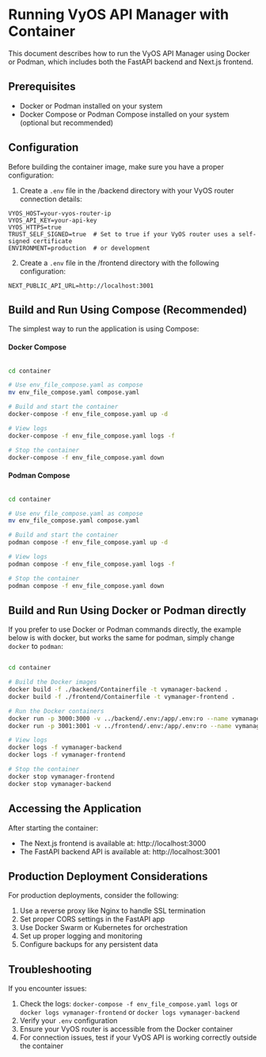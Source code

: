 # Running VyOS API Manager with Container

This document describes how to run the VyOS API Manager using Docker or Podman, which includes both the FastAPI backend and Next.js frontend.

## Prerequisites

- Docker or Podman installed on your system
- Docker Compose or Podman Compose installed on your system (optional but recommended)

## Configuration

Before building the container image, make sure you have a proper configuration:

1. Create a `.env` file in the /backend directory with your VyOS router connection details:

```
VYOS_HOST=your-vyos-router-ip
VYOS_API_KEY=your-api-key
VYOS_HTTPS=true
TRUST_SELF_SIGNED=true  # Set to true if your VyOS router uses a self-signed certificate
ENVIRONMENT=production  # or development
```

2. Create a `.env` file in the /frontend directory with the following configuration:
```
NEXT_PUBLIC_API_URL=http://localhost:3001
```

## Build and Run Using Compose (Recommended)

The simplest way to run the application is using Compose:


#### Docker Compose
```bash

cd container

# Use env_file_compose.yaml as compose
mv env_file_compose.yaml compose.yaml

# Build and start the container
docker-compose -f env_file_compose.yaml up -d

# View logs
docker-compose -f env_file_compose.yaml logs -f

# Stop the container
docker-compose -f env_file_compose.yaml down
```

#### Podman Compose
```bash

cd container

# Use env_file_compose.yaml as compose
mv env_file_compose.yaml compose.yaml

# Build and start the container
podman compose -f env_file_compose.yaml up -d

# View logs
podman compose -f env_file_compose.yaml logs -f

# Stop the container
podman compose -f env_file_compose.yaml down
```


## Build and Run Using Docker or Podman directly

If you prefer to use Docker or Podman commands directly, the example below is with docker, but works the same for podman, simply change `docker` to `podman`:

```bash

cd container

# Build the Docker images
docker build -f ./backend/Containerfile -t vymanager-backend .
docker build -f ./frontend/Containerfile -t vymanager-frontend .

# Run the Docker containers
docker run -p 3000:3000 -v ../backend/.env:/app/.env:ro --name vymanager-backend vymanager-backend
docker run -p 3001:3001 -v ../frontend/.env:/app/.env:ro --name vymanager-frontend vymanager-frontend

# View logs
docker logs -f vymanager-backend
docker logs -f vymanager-frontend

# Stop the container
docker stop vymanager-frontend
docker stop vymanager-backend
```

## Accessing the Application

After starting the container:

- The Next.js frontend is available at: http://localhost:3000
- The FastAPI backend API is available at: http://localhost:3001

## Production Deployment Considerations

For production deployments, consider the following:

1. Use a reverse proxy like Nginx to handle SSL termination
2. Set proper CORS settings in the FastAPI app
3. Use Docker Swarm or Kubernetes for orchestration
4. Set up proper logging and monitoring
5. Configure backups for any persistent data

## Troubleshooting

If you encounter issues:

1. Check the logs: `docker-compose -f env_file_compose.yaml logs` or `docker logs vymanager-frontend` or `docker logs vymanager-backend`
2. Verify your `.env` configuration
3. Ensure your VyOS router is accessible from the Docker container
4. For connection issues, test if your VyOS API is working correctly outside the container 